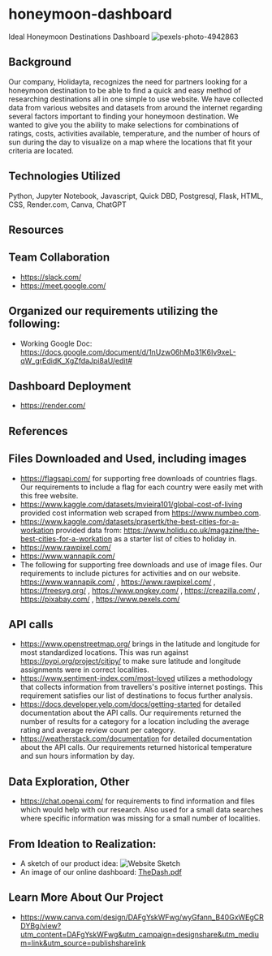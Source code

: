 # honeymoon-dashboard
Ideal Honeymoon Destinations Dashboard
![pexels-photo-4942863](https://user-images.githubusercontent.com/115373233/232637418-e6a8f7f8-cdf6-44f2-82c9-5640619ed735.jpeg)

## Background
Our company, Holidayta, recognizes the need for partners looking for a honeymoon destination to be able to find a quick and easy method of researching destinations all in one simple to use website.  We have collected data from various websites and datasets from around the internet regarding several factors important to finding your honeymoon destination. We wanted to give you the ability to make selections for combinations of ratings, costs, activities available, temperature, and the number of hours of sun during the day to visualize on a map where the locations that fit your criteria are located. 

## Technologies Utilized
Python, Jupyter Notebook, Javascript, Quick DBD, Postgresql, Flask, HTML, CSS, Render.com, Canva, ChatGPT

## Resources
## Team Collaboration
- https://slack.com/
- https://meet.google.com/
## Organized our requirements utilizing the following:
- Working Google Doc: https://docs.google.com/document/d/1nUzw06hMp31K6Iv9xeL-qW_grEdidK_XgZfdaJpi8aU/edit#
## Dashboard Deployment
- https://render.com/ 

## References
## Files Downloaded and Used, including images
- https://flagsapi.com/ for supporting free downloads of countries flags. Our requirements to include a flag for each country were easily met with this free website.
- https://www.kaggle.com/datasets/mvieira101/global-cost-of-living provided cost information web scraped from https://www.numbeo.com. 
- https://www.kaggle.com/datasets/prasertk/the-best-cities-for-a-workation provided data from: https://www.holidu.co.uk/magazine/the-best-cities-for-a-workation as a starter list of cities to holiday in.
- https://www.rawpixel.com/ 
- https://www.wannapik.com/
- The following for supporting free downloads and use of image files. Our requirements to include pictures for activities and on our website.
        https://www.wannapik.com/ , https://www.rawpixel.com/ , https://freesvg.org/ , https://www.pngkey.com/ , https://creazilla.com/ , https://pixabay.com/ , https://www.pexels.com/

## API calls
- https://www.openstreetmap.org/ brings in the latitude and longitude for most standardized locations. This was run against https://pypi.org/project/citipy/ to make sure latitude and longitude assignments were in correct localities.
- https://www.sentiment-index.com/most-loved utilizes a methodology that collects information from travellers's positive internet postings. This requirement satisfies our list of destinations to focus further analysis.
- https://docs.developer.yelp.com/docs/getting-started for detailed documentation about the API calls. Our requirements returned the number of results for a category for a location including the average rating and average review count per category.
- https://weatherstack.com/documentation for detailed documentation about the API calls. Our requirements returned historical temperature and sun hours information by day.

## Data Exploration, Other
- https://chat.openai.com/ for requirements to find information and files which would help with our research. Also used for a small data searches where specific information was missing for a small number of localities.

## From Ideation to Realization:
- A sketch of our product idea:
![Website Sketch](https://user-images.githubusercontent.com/115373233/232637272-dc074f41-8dcc-4c4f-96be-a50c81bb0730.png)
- An image of our online dashboard:
[TheDash.pdf](https://github.com/mugsiemx/honeymoon-dashboard/files/11276428/TheDash.pdf)


## Learn More About Our Project 
- https://www.canva.com/design/DAFgYskWFwg/wyGfann_B40GxWEgCRDYBg/view?utm_content=DAFgYskWFwg&utm_campaign=designshare&utm_medium=link&utm_source=publishsharelink
